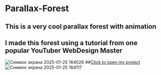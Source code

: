 # Parallax-Forest
## This is a very cool parallax forest with animation
## I made this forest using a tutorial from one popular YouTuber WebDesign Master
![Снимок экрана 2025-01-25 164026](https://github.com/user-attachments/assets/53483cce-3f02-46b6-915c-cdcc8819cd1d)
##[Click to open my project](https://glinskiarseni.github.io/Parallax-Forest/)
![Снимок экрана 2025-01-25 164117](https://github.com/user-attachments/assets/8e659bce-b3c8-4f1a-94b7-9fbea0c9f78d)


